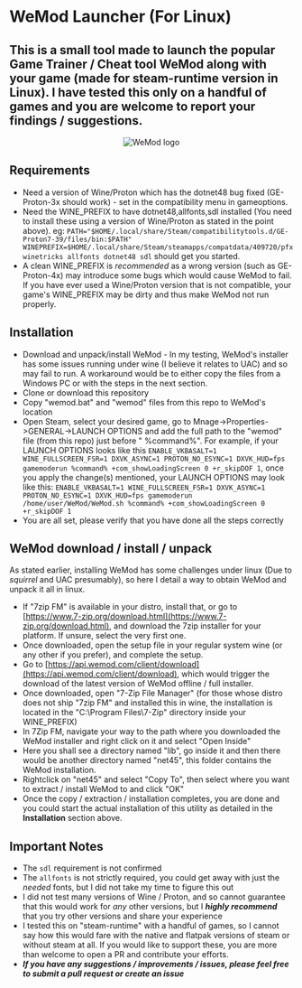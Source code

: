 # WeMod Launcher (For Linux)

## This is a small tool made to launch the popular Game Trainer / Cheat tool WeMod along with your game (made for steam-runtime version in Linux). I have tested this only on a handful of games and you are welcome to report your findings / suggestions.
<p align="center">
  <img src="https://www.wemod.com/static/images/wemod-logo-40777eae11.webp" alt="WeMod logo"/>
</p>


## Requirements
- Need a version of Wine/Proton which has the dotnet48 bug fixed (GE-Proton-3x should work) - set in the compatibility menu in gameoptions.
- Need the WINE_PREFIX to have dotnet48,allfonts,sdl installed (You need to install these using a version of Wine/Proton as stated in the point above).
  eg: `PATH="$HOME/.local/share/Steam/compatibilitytools.d/GE-Proton7-39/files/bin:$PATH" WINEPREFIX=$HOME/.local/share/Steam/steamapps/compatdata/409720/pfx winetricks allfonts dotnet48 sdl` should get you started.
- A clean WINE_PREFIX is *recommended* as a wrong version (such as GE-Proton-4x) may introduce some bugs which would cause WeMod to fail. If you have ever used a Wine/Proton version that is not compatible, your game's WINE_PREFIX may be dirty and thus make WeMod not run properly.

## Installation
- Download and unpack/install WeMod - In my testing, WeMod's installer has some issues running under wine (I believe it relates to UAC) and so may fail to run. A workaround would be to either copy the files from a Windows PC or with the steps in the next section.
- Clone or download this repository
- Copy "wemod.bat" and "wemod" files from this repo to WeMod's location
- Open Steam, select your desired game, go to Mnage->Properties->GENERAL->LAUNCH OPTIONS and add the full path to the "wemod" file (from this repo) just before " %command%".
    For example, if your LAUNCH OPTIONS looks like this `ENABLE_VKBASALT=1 WINE_FULLSCREEN_FSR=1 DXVK_ASYNC=1 PROTON_NO_ESYNC=1 DXVK_HUD=fps gamemoderun %command% +com_showLoadingScreen 0 +r_skipDOF 1`, once you apply the change(s) mentioned, your LAUNCH OPTIONS may look like this: `ENABLE_VKBASALT=1 WINE_FULLSCREEN_FSR=1 DXVK_ASYNC=1 PROTON_NO_ESYNC=1 DXVK_HUD=fps gamemoderun /home/user/WeMod/WeMod.sh %command% +com_showLoadingScreen 0 +r_skipDOF 1`
- You are all set, please verify that you have done all the steps correctly


## WeMod download / install / unpack
As stated earlier, installing WeMod has some challenges under linux (Due to *squirrel* and UAC presumably), so here I detail a way to obtain WeMod and unpack it all in linux.

- If "7zip FM" is available in your distro, install that, or go to [https://www.7-zip.org/download.html](https://www.7-zip.org/download.html), and download the 7zip installer for your platform. If unsure, select the very first one.
- Once downloaded, open the setup file in your regular system wine (or any other if you prefer), and complete the setup.
- Go to [https://api.wemod.com/client/download](https://api.wemod.com/client/download), which would trigger the download of the latest version of WeMod offline / full installer.
- Once downloaded, open "7-Zip File Manager" (for those whose distro does not ship "7zip FM" and installed this in wine, the installation is located in the "C:\Program Files\7-Zip" directory inside your WINE_PREFIX)
- In 7Zip FM, navigate your way to the path where you downloaded the WeMod installer and right click on it and select "Open Inside"
- Here you shall see a directory named "lib", go inside it and then there would be another directory named "net45", this folder contains the WeMod installation.
- Rightclick on "net45" and select "Copy To", then select where you want to extract / install WeMod to and click "OK"
- Once the copy / extraction / installation completes, you are done and you could start the actual installation of this utility as detailed in the **Installation** section above.


## Important Notes
- The `sdl` requirement is not confirmed
- The `allfonts` is not strictly required, you could get away with just the *needed* fonts, but I did not take my time to figure this out
- I did not test many versions of Wine / Proton, and so cannot guarantee that this would work for *any* other versions, but I ***highly recommend*** that you try other versions and share your experience
- I tested this on "steam-runtime" with a handful of games, so I cannot say how this would fare with the native and flatpak versions of steam or without steam at all. If you would like to support these, you are more than welcome to open a PR and contribute your efforts.
- ***If you have any suggestions / improvements / issues, please feel free to submit a pull request or create an issue***